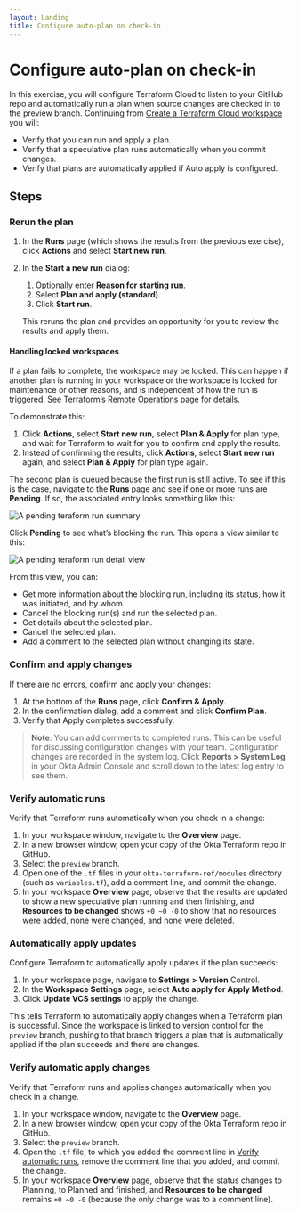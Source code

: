 ```yaml
---
layout: Landing
title: Configure auto-plan on check-in
---
```


# Configure auto-plan on check-in

In this exercise, you will configure Terraform Cloud to listen to your GitHub repo and automatically run a plan when source changes are checked in to the preview branch. Continuing from [Create a Terraform Cloud workspace](/architecture-center/create-terraform-workspace/) you will:

* Verify that you can run and apply a plan.
* Verify that a speculative plan runs automatically when you commit changes.
* Verify that plans are automatically applied if Auto apply is configured.


## Steps

### Rerun the plan

1. In the **Runs** page (which shows the results from the previous exercise), click **Actions** and select **Start new run**.
2. In the **Start a new run** dialog:
   1. Optionally enter **Reason for starting run**.
   2. Select **Plan and apply (standard)**.
   3. Click **Start run**.

   This reruns the plan and provides an opportunity for you to review the results and apply them.

#### Handling locked workspaces

If a plan fails to complete, the workspace may be locked. This can happen if another plan is running in your workspace or the workspace is locked for maintenance or other reasons, and is independent of how the run is triggered. See Terraform’s [Remote Operations](https://developer.hashicorp.com/terraform/cloud-docs/run/remote-operations) page for details.

To demonstrate this:

1. Click **Actions**, select **Start new run**, select **Plan & Apply** for plan type, and wait for Terraform to wait for you to confirm and apply the results.
2. Instead of confirming the results, click **Actions**, select **Start new run** again, and select **Plan & Apply** for plan type again.

The second plan is queued because the first run is still active. To see if this is the case, navigate to the **Runs** page and see if one or more runs are **Pending**. If so, the associated entry looks something like this:

<div class="full border">

![A pending teraform run summary](/img/ra/mmod/figure-3-1.png)

</div>

Click **Pending** to see what’s blocking the run. This opens a view similar to this:

<div class="full border">

![A pending teraform run detail view](/img/ra/mmod/figure-3-2.png)

</div>

From this view, you can:

* Get more information about the blocking run, including its status, how it was initiated, and by whom.
* Cancel the blocking run(s) and run the selected plan.
* Get details about the selected plan.
* Cancel the selected plan.
* Add a comment to the selected plan without changing its state.

### Confirm and apply changes

If there are no errors, confirm and apply your changes:

1. At the bottom of the **Runs** page, click **Confirm & Apply**.
2. In the confirmation dialog, add a comment and click **Confirm Plan**.
3. Verify that Apply completes successfully.

> **Note**: You can add comments to completed runs. This can be useful for discussing configuration changes with your team. Configuration changes are recorded in the system log. Click **Reports > System Log** in your Okta Admin Console and scroll down to the latest log entry to see them.

### Verify automatic runs

Verify that Terraform runs automatically when you check in a change:

1. In your workspace window, navigate to the **Overview** page.
2. In a new browser window, open your copy of the Okta Terraform repo in GitHub.
3. Select the `preview` branch.
4. Open one of the `.tf` files in your `okta-terraform-ref/modules` directory (such as `variables.tf`), add a comment line, and commit the change.
5. In your workspace **Overview** page, observe that the results are updated to show a new speculative plan running and then finishing, and **Resources to be changed** shows `+0 ~0 -0` to show that no resources were added, none were changed, and none were deleted.

### Automatically apply updates

Configure Terraform to automatically apply updates if the plan succeeds:

1. In your workspace page, navigate to **Settings > Version** Control.
2. In the **Workspace Settings** page, select **Auto apply for Apply Method**.
3. Click **Update VCS settings** to apply the change.

This tells Terraform to automatically apply changes when a Terraform plan is successful. Since the workspace is linked to version control for the `preview` branch, pushing to that branch triggers a plan that is automatically applied if the plan succeeds and there are changes.

### Verify automatic apply changes

Verify that Terraform runs and applies changes automatically when you check in a change.

1. In your workspace window, navigate to the **Overview** page.
2. In a new browser window, open your copy of the Okta Terraform repo in GitHub.
3. Select the `preview` branch.
4. Open the `.tf` file, to which you added the comment line in [Verify automatic runs](#verify-automatic-runs), remove the comment line that you added, and commit the change.
5. In your workspace **Overview** page, observe that the status changes to Planning, to Planned and finished, and **Resources to be changed** remains `+0 ~0 -0` (because the only change was to a comment line).